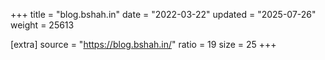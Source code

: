 +++
title = "blog.bshah.in"
date = "2022-03-22"
updated = "2025-07-26"
weight = 25613

[extra]
source = "https://blog.bshah.in/"
ratio = 19
size = 25
+++
